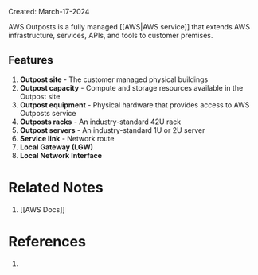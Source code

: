 Created: March-17-2024

AWS Outposts is a fully managed [[AWS|AWS service]] that extends AWS infrastructure, services, APIs, and tools to customer premises.
## Features

1. **Outpost site** - The customer managed physical buildings
2. **Outpost capacity** - Compute and storage resources available in the Outpost site
3. **Outpost equipment** - Physical hardware that provides access to AWS Outposts service
4. **Outposts racks** - An industry-standard 42U rack
5. **Outpost servers** - An industry-standard 1U or 2U server
6. **Service link** - Network route
7. **Local Gateway (LGW)**
8. **Local Network Interface**
# Related Notes

1. [[AWS Docs]]
# References

1. 